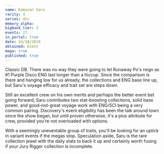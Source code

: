 ```yaml
---
name: Kaminar Saru
rarity: 4
series: dsc
memory_alpha:
bigbook_tier: 3
events: 27
in_portal: true
date: 24/10/2019
obtained: Event
mega: true
published: true
---
```


Classic DB. There was no way they were going to let Runaway Po's reign as #1 Purple Disco ENG last longer than a hiccup. Since the comparison is there and hanging low for us already, the collections and ENG base line up, but Saru's voyage efficacy and trait set are steps down.

Still an excellent crew on his own merits and perhaps the better event bet going forward, Saru contributes two stat-boosting collections, solid base power, and good-not-great voyage work with ENG/SCI being a very common pairing. Discovery's event eligibility has been the talk around town since the show began, but until proven otherwise, it's a plus attribute for crew, provided you're not overloaded with options.

With a seemingly uneventable group of traits, you'll be looking for an uptick in variant events if the megas stop. Speculation aside, Saru is the rare collection jewel with the daily stats to back it up and certainly worth fusing if your Jury Rigger collection is incomplete.
